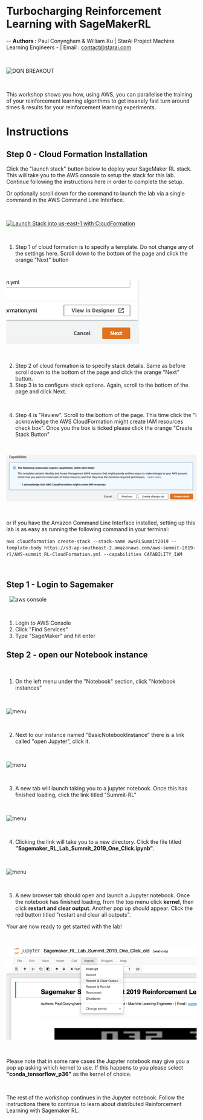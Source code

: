 
# **Turbocharging Reinforcement Learning with SageMakerRL**
--
**Authors :** Paul Conyngham & William Xu | StarAi Project Machine Learning Engineers - | Email : contact@starai.com

&nbsp;

![DQN BREAKOUT](https://cdn-images-1.medium.com/max/1200/1*XyIpmXXAjbXerDzmGQL1yA.gif)

&nbsp;

This workshop shows you how, using AWS, you can parallelise the training of your reinforcement learning algorithms to get insanely fast turn around times & results for your reinforcement learning experiments.

# Instructions

## Step 0 - Cloud Formation Installation

Click the "launch stack" button below to deploy your SageMaker RL stack. This will take you to the AWS console to setup the stack for this lab. Continue following the instructions here in order to complete the setup.

Or optionally scroll down for the command to launch the lab via a single command in the AWS Command Line Interface.

&nbsp;

[![Launch Stack into us-east-1 with CloudFormation](http://docs.aws.amazon.com/AWSCloudFormation/latest/UserGuide/images/cloudformation-launch-stack-button.png)](https://console.aws.amazon.com/cloudformation/home?region=us-east-1#/stacks/new?stackName=SageMakerRLLabSummitSydney2019&templateURL=https://s3-ap-southeast-2.amazonaws.com/aws-summit-2019-rl/AWS-summit_RL-CloudFormation.yml)

&nbsp;


1. Step 1 of cloud formation is to specify a template. Do not change any of the settings here. Scroll down to the bottom of the page and click the orange "Next" button

&nbsp;


![orange next button](images/orangeNextButton.png)

&nbsp;


2. Step 2 of cloud formation is to specify stack details. Same as before scroll down to the bottom of the page and click the orange "Next" button.
3. Step 3 is to configure stack options. Again, scroll to the bottom of the page and click Next.

&nbsp;

4. Step 4 is "Review". Scroll to the bottom of the page. This time click the "I acknowledge the AWS CloudFormation might create IAM resources check box". Once you the box is ticked please click the orange "Create Stack Button"

&nbsp;

![create stack](images/CreateStack.png)

&nbsp;

or if you have the Amazon Command Line Interface installed, setting up this lab is as easy as running the following command in your terminal:

`aws cloudformation create-stack --stack-name awsRLSummit2019 --template-body https://s3-ap-southeast-2.amazonaws.com/aws-summit-2019-rl/AWS-summit_RL-CloudFormation.yml --capabilities CAPABILITY_IAM`

&nbsp;

## Step 1 - Login to Sagemaker
&nbsp;
![aws console](images/awsconsole2.png)

&nbsp;

1. Login to AWS Console
2. Click "Find Services"
3. Type "SageMaker" and hit enter




## Step 2 - open our Notebook instance

&nbsp;


1. On the left menu under the "Notebook" section, click "Notebook instances"

&nbsp;
&nbsp;

![menu](images/awssagemakerhome.png)

&nbsp;

2. Next to our instance named "BasicNotebookInstance" there is a link called "open Jupyter", click it.

&nbsp;
&nbsp;

![menu](images/openjupyter.png)

&nbsp;

3. A new tab will launch taking you to a jupyter notebook. Once this has finished loading, click the link titled "Summit-RL"

&nbsp;

![menu](images/summitRlLink.png)

&nbsp;


4. Clicking the link will take you to a new directory. Click the file titled **"Sagemaker_RL_Lab_Summit_2019_One_Click.ipynb"**.

&nbsp;


![menu](images/inJupyter.png)

&nbsp;

5. A new browser tab should open and launch a Jupyter notebook. Once the notebook has finished loading, from the top menu click **kernel**, then click **restart and clear output**. Another pop up should appear. Click the red button titled "restart and clear all outputs".

Your are now ready to get started with the lab!

&nbsp;

![menu](images/restartKernel.png)

&nbsp;


Please note that in some rare cases the Jupyter notebook may give you a pop up asking which kernel to use. If this happens to you please select **"conda_tensorflow_p36"** as the kernel of choice.

&nbsp;

The rest of the workshop continues in the Jupyter notebook. Follow the instructions there to continue to learn about distributed Reinforcement Learning with Sagemaker RL.
